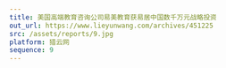 ```yaml
---
title: 美国高端教育咨询公司易美教育获易居中国数千万元战略投资
out_url: https://www.lieyunwang.com/archives/451225
src: /assets/reports/9.jpg
platform: 猎云网
sequence: 9
---
```

